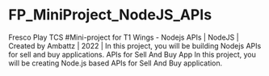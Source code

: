 # FP_MiniProject_NodeJS_APIs
Fresco Play TCS #Mini-project for T1 Wings - Nodejs APIs | NodeJS | Created by Ambattz | 2022 |
In this project, you will be building Nodejs APIs for sell and buy applications.
APIs for Sell And Buy App
In this project, you will be creating Node.js based APIs for Sell And Buy application.
